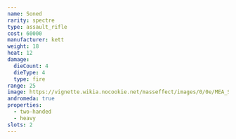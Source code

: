 ```yaml
---
name: Soned
rarity: spectre
type: assault_rifle
cost: 60000
manufacturer: kett
weight: 18
heat: 12
damage:
  dieCount: 4
  dieType: 4
  type: fire
range: 25
image: https://vignette.wikia.nocookie.net/masseffect/images/0/0e/MEA_Soned_MP.png/revision/latest?cb=20180530232308
andromeda: true
properties:
  - two-handed
  - heavy
slots: 2
---
```

